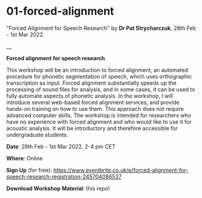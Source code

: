 # 01-forced-alignment
"Forced Alignment for Speech Research" by __Dr Pat Strycharczuk__, 28th Feb - 1st Mar 2022. 

__  

__Forced alignment for speech research__  

This workshop will be an introduction to forced alignment, an automated procedure for phonetic segmentation of speech, which uses orthographic transcription as input. Forced alignment substantially speeds up the processing of sound files for analysis, and in some cases, it can be used to fully automate aspects of phonetic analysis. In the workshop, I will introduce several web-based forced alignment services, and provide hands-on training on how to use them. This approach does not require advanced computer skills. The workshop is intended for researchers who have no experience with forced alignment and who would like to use it for acoustic analysis. It will be introductory and therefore accessible for undergraduate students.

__Date__: 28th Feb - 1st Mar 2022, 2-4 pm CET  

__Where__: Online  

__Sign Up__ (for free): https://www.eventbrite.co.uk/e/forced-alignment-for-speech-research-registration-245704086537  

__Download Workshop Material__: this repo!  
